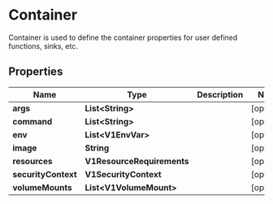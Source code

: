 

# Container

Container is used to define the container properties for user defined functions, sinks, etc.

## Properties

Name | Type | Description | Notes
------------ | ------------- | ------------- | -------------
**args** | **List&lt;String&gt;** |  |  [optional]
**command** | **List&lt;String&gt;** |  |  [optional]
**env** | **List&lt;V1EnvVar&gt;** |  |  [optional]
**image** | **String** |  |  [optional]
**resources** | **V1ResourceRequirements** |  |  [optional]
**securityContext** | **V1SecurityContext** |  |  [optional]
**volumeMounts** | **List&lt;V1VolumeMount&gt;** |  |  [optional]



